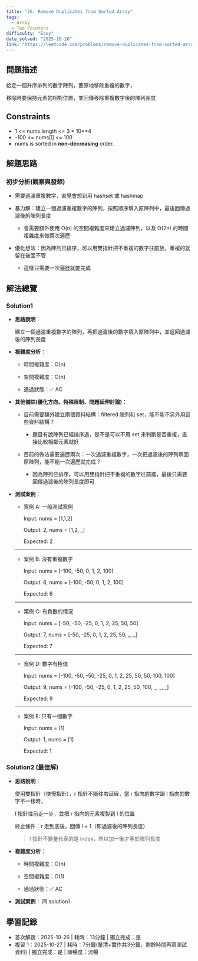 ```yaml
---
title: "26. Remove Duplicates from Sorted Array"
tags:
  - Array
  - Two Pointers
difficulty: "Easy"
date_solved: "2025-10-26"
link: "https://leetcode.com/problems/remove-duplicates-from-sorted-array/description/"
---
```


## 問題描述

給定一個升序排列的數字陣列，要原地移除重複的數字，

移除時要保持元素的相對位置，並回傳移除重複數字後的陣列長度

## Constraints

- 1 <= nums.length <= 3 \* 10\*\*4
- -100 <= nums[i] <= 100
- nums is sorted in <strong>non-decreasing</strong> order.

## 解題思路

### 初步分析(觀察與發想)

- 需要過濾重複數字，直覺會想到用 hashset 或 hashmap

- 暴力解：建立一個過濾重複數字的陣列，按照順序填入原陣列中，最後回傳過濾後的陣列長度

  - 會需要額外使用 O(n) 的空間複雜度來建立過濾陣列，以及 O(2n) 的時間複雜度來做兩次遍歷

- 優化想法：因為陣列已排序，可以用雙指針把不重複的數字往前放，重複的就留在後面不管

  - 這樣只需要一次遍歷就能完成

## 解法總覽

### Solution1

- **思路說明**：

  建立一個過濾重複數字的陣列，再把過濾後的數字填入原陣列中，並返回過濾後的陣列長度

- **複雜度分析**：

  - 時間複雜度：O(n)

  - 空間複雜度：O(n)

  - 通過狀態：✅ AC

- **其他備註\(優化方向、特殊限制、問題延伸討論\)**：

  - 目前需要額外建立兩個資料結構：filtered 陣列和 set，能不能不另外用這些資料結構？

    - 題目有說陣列已經排序過，是不是可以不用 set 來判斷是否重複，直接比較相鄰元素就好

  - 目前的做法需要遍歷兩次：一次過濾重複數字，一次把過濾後的陣列填回原陣列，能不能一次遍歷就完成？

    - 因為陣列已排序，可以用雙指針把不重複的數字往前擺，最後只需要回傳過濾後的陣列長度即可

- **測試案例**：

  - 案例 A: 一般測試案例

    Input: nums = [1,1,2]

    Output: 2, nums = [1,2, _]

    Expected: 2

  ***

  - 案例 B: 沒有重複數字

    Input: nums = [-100, -50, 0, 1, 2, 100]

    Output: 6, nums = [-100, -50, 0, 1, 2, 100]

    Expected: 6

  ***

  - 案例 C: 有負數的情況

    Input: nums = [-50, -50, -25, 0, 1, 2, 25, 50, 50]

    Output: 7, nums = [-50, -25, 0, 1, 2, 25, 50, _, _]

    Expected: 7

  ***

  - 案例 D: 數字有極值

    Input: nums = [-100, -50, -50, -25, 0, 1, 2, 25, 50, 50, 100, 100]

    Output: 9, nums = [-100, -50, -25, 0, 1, 2, 25, 50, 100, _, _, _]

    Expected: 9

  ***

  - 案例 E: 只有一個數字

    Input: nums = [1]

    Output: 1, nums = [1]

    Expected: 1

### Solution2 (最佳解)

- **思路說明**：

  使用雙指針（快慢指針），r 指針不斷往右延展，當 r 指向的數字跟 l 指向的數字不一樣時，

  l 指針往前走一步，並把 r 指向的元素複製到 l 的位置

  終止條件：r 走到底後，回傳 l + 1（即過濾後的陣列長度）

  > l 指針不變量代表的是 index，所以加一後才等於陣列長度

- **複雜度分析**：

  - 時間複雜度：O(n)

  - 空間複雜度：O(1)

  - 通過狀態：✅ AC

- **測試案例**： 同 solution1

## 學習記錄

- 首次解題：2025-10-26 | 耗時：13分鐘 | 獨立完成：是
- 複習 1：2025-10-27 | 耗時：7分鐘(釐清+實作共3分鐘，剩餘時間再寫測試資料) | 獨立完成：是 | 順暢度：流暢
